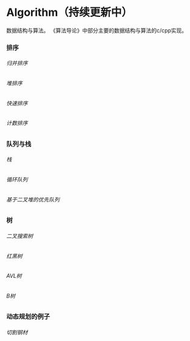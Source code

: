 # Algorithm（持续更新中）
数据结构与算法。
《算法导论》中部分主要的数据结构与算法的c/cpp实现。

### 排序
###### 归并排序
###### 堆排序
###### 快速排序
###### 计数排序

### 队列与栈
###### 栈
###### 循环队列
###### 基于二叉堆的优先队列

### 树
###### 二叉搜索树
###### 红黑树
###### AVL树
###### B树

### 动态规划的例子
###### 切割钢材
